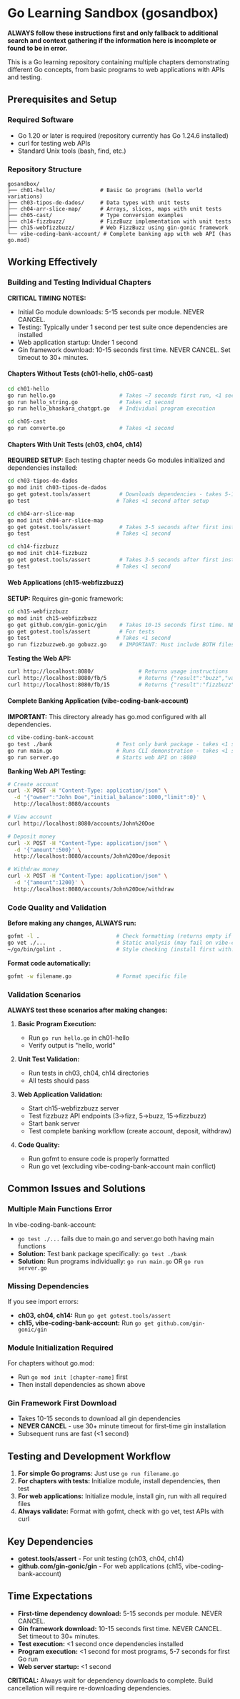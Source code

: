 # Go Learning Sandbox (gosandbox)

**ALWAYS follow these instructions first and only fallback to additional search and context gathering if the information here is incomplete or found to be in error.**

This is a Go learning repository containing multiple chapters demonstrating different Go concepts, from basic programs to web applications with APIs and testing.

## Prerequisites and Setup

### Required Software
- Go 1.20 or later is required (repository currently has Go 1.24.6 installed)
- curl for testing web APIs
- Standard Unix tools (bash, find, etc.)

### Repository Structure
```
gosandbox/
├── ch01-hello/              # Basic Go programs (hello world variations)
├── ch03-tipos-de-dados/     # Data types with unit tests
├── ch04-arr-slice-map/      # Arrays, slices, maps with unit tests  
├── ch05-cast/               # Type conversion examples
├── ch14-fizzbuzz/           # FizzBuzz implementation with unit tests
├── ch15-webfizzbuzz/        # Web FizzBuzz using gin-gonic framework
└── vibe-coding-bank-account/ # Complete banking app with web API (has go.mod)
```

## Working Effectively

### Building and Testing Individual Chapters

**CRITICAL TIMING NOTES:**
- Initial Go module downloads: 5-15 seconds per module. NEVER CANCEL.
- Testing: Typically under 1 second per test suite once dependencies are installed
- Web application startup: Under 1 second
- Gin framework download: 10-15 seconds first time. NEVER CANCEL. Set timeout to 30+ minutes.

#### Chapters Without Tests (ch01-hello, ch05-cast)
```bash
cd ch01-hello
go run hello.go                    # Takes ~7 seconds first run, <1 second after
go run hello_string.go             # Takes <1 second  
go run hello_bhaskara_chatgpt.go   # Individual program execution
```

```bash  
cd ch05-cast
go run converte.go                 # Takes <1 second
```

#### Chapters With Unit Tests (ch03, ch04, ch14)
**REQUIRED SETUP:** Each testing chapter needs Go modules initialized and dependencies installed:

```bash
cd ch03-tipos-de-dados
go mod init ch03-tipos-de-dados
go get gotest.tools/assert         # Downloads dependencies - takes 5-10 seconds. NEVER CANCEL.
go test                           # Takes <1 second after setup
```

```bash
cd ch04-arr-slice-map  
go mod init ch04-arr-slice-map
go get gotest.tools/assert         # Takes 3-5 seconds after first install
go test                           # Takes <1 second
```

```bash
cd ch14-fizzbuzz
go mod init ch14-fizzbuzz  
go get gotest.tools/assert         # Takes 3-5 seconds after first install
go test                           # Takes <1 second
```

#### Web Applications (ch15-webfizzbuzz)
**SETUP:** Requires gin-gonic framework:

```bash
cd ch15-webfizzbuzz
go mod init ch15-webfizzbuzz
go get github.com/gin-gonic/gin    # Takes 10-15 seconds first time. NEVER CANCEL.
go get gotest.tools/assert         # For tests
go test                           # Takes <1 second
go run fizzbuzzweb.go gobuzz.go    # IMPORTANT: Must include BOTH files
```

**Testing the Web API:**
```bash
curl http://localhost:8080/              # Returns usage instructions
curl http://localhost:8080/fb/5          # Returns {"result":"buzz","value":5}
curl http://localhost:8080/fb/15         # Returns {"result":"fizzbuzz","value":15}
```

#### Complete Banking Application (vibe-coding-bank-account)
**IMPORTANT:** This directory already has go.mod configured with all dependencies.

```bash
cd vibe-coding-bank-account
go test ./bank                    # Test only bank package - takes <1 second
go run main.go                    # Runs CLI demonstration - takes <1 second
go run server.go                  # Starts web API on :8080
```

**Banking Web API Testing:**
```bash
# Create account
curl -X POST -H "Content-Type: application/json" \
  -d '{"owner":"John Doe","initial_balance":1000,"limit":0}' \
  http://localhost:8080/accounts

# View account  
curl http://localhost:8080/accounts/John%20Doe

# Deposit money
curl -X POST -H "Content-Type: application/json" \
  -d '{"amount":500}' \
  http://localhost:8080/accounts/John%20Doe/deposit

# Withdraw money
curl -X POST -H "Content-Type: application/json" \
  -d '{"amount":1200}' \
  http://localhost:8080/accounts/John%20Doe/withdraw
```

### Code Quality and Validation

**Before making any changes, ALWAYS run:**

```bash
gofmt -l .                        # Check formatting (returns empty if properly formatted)
go vet ./...                      # Static analysis (may fail on vibe-coding-bank-account due to multiple main functions)
~/go/bin/golint .                 # Style checking (install first with: go install golang.org/x/lint/golint@latest)
```

**Format code automatically:**
```bash
gofmt -w filename.go              # Format specific file
```

### Validation Scenarios

**ALWAYS test these scenarios after making changes:**

1. **Basic Program Execution:**
   - Run `go run hello.go` in ch01-hello
   - Verify output is "hello, world"

2. **Unit Test Validation:**
   - Run tests in ch03, ch04, ch14 directories
   - All tests should pass

3. **Web Application Validation:**
   - Start ch15-webfizzbuzz server
   - Test fizzbuzz API endpoints (3→fizz, 5→buzz, 15→fizzbuzz)
   - Start bank server  
   - Test complete banking workflow (create account, deposit, withdraw)

4. **Code Quality:**
   - Run gofmt to ensure code is properly formatted
   - Run go vet (excluding vibe-coding-bank-account main conflict)

## Common Issues and Solutions

### Multiple Main Functions Error
In vibe-coding-bank-account:
- `go test ./...` fails due to main.go and server.go both having main functions
- **Solution:** Test bank package specifically: `go test ./bank`
- **Solution:** Run programs individually: `go run main.go` OR `go run server.go`

### Missing Dependencies
If you see import errors:
- **ch03, ch04, ch14:** Run `go get gotest.tools/assert`
- **ch15, vibe-coding-bank-account:** Run `go get github.com/gin-gonic/gin`

### Module Initialization Required
For chapters without go.mod:
- Run `go mod init [chapter-name]` first
- Then install dependencies as shown above

### Gin Framework First Download
- Takes 10-15 seconds to download all gin dependencies
- **NEVER CANCEL** - use 30+ minute timeout for first-time gin installation
- Subsequent runs are fast (<1 second)

## Testing and Development Workflow

1. **For simple Go programs:** Just use `go run filename.go`
2. **For chapters with tests:** Initialize module, install dependencies, then test
3. **For web applications:** Initialize module, install gin, run with all required files
4. **Always validate:** Format with gofmt, check with go vet, test APIs with curl

## Key Dependencies

- **gotest.tools/assert** - For unit testing (ch03, ch04, ch14)
- **github.com/gin-gonic/gin** - For web applications (ch15, vibe-coding-bank-account)

## Time Expectations

- **First-time dependency download:** 5-15 seconds per module. NEVER CANCEL.
- **Gin framework download:** 10-15 seconds first time. NEVER CANCEL. Set timeout to 30+ minutes.
- **Test execution:** <1 second once dependencies installed
- **Program execution:** <1 second for most programs, 5-7 seconds for first Go run
- **Web server startup:** <1 second

**CRITICAL:** Always wait for dependency downloads to complete. Build cancellation will require re-downloading dependencies.